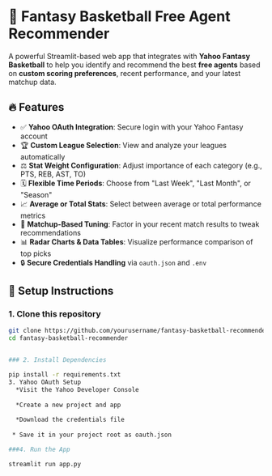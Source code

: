 # 🏀 Fantasy Basketball Free Agent Recommender

A powerful Streamlit-based web app that integrates with **Yahoo Fantasy Basketball** to help you identify and recommend the best **free agents** based on **custom scoring preferences**, recent performance, and your latest matchup data.

## 🔥 Features

- ✅ **Yahoo OAuth Integration**: Secure login with your Yahoo Fantasy account
- 🏆 **Custom League Selection**: View and analyze your leagues automatically
- ⚖️ **Stat Weight Configuration**: Adjust importance of each category (e.g., PTS, REB, AST, TO)
- 🗓️ **Flexible Time Periods**: Choose from "Last Week", "Last Month", or "Season"
- 📈 **Average or Total Stats**: Select between average or total performance metrics
- 🎯 **Matchup-Based Tuning**: Factor in your recent match results to tweak recommendations
- 📊 **Radar Charts & Data Tables**: Visualize performance comparison of top picks
- 🔒 **Secure Credentials Handling** via `oauth.json` and `.env`

## 🚀 Setup Instructions

### 1. Clone this repository
```bash
git clone https://github.com/yourusername/fantasy-basketball-recommender.git
cd fantasy-basketball-recommender


### 2. Install Dependencies

pip install -r requirements.txt
3. Yahoo OAuth Setup
  *Visit the Yahoo Developer Console
  
  *Create a new project and app
  
  *Download the credentials file
  
 * Save it in your project root as oauth.json

###4. Run the App

streamlit run app.py
